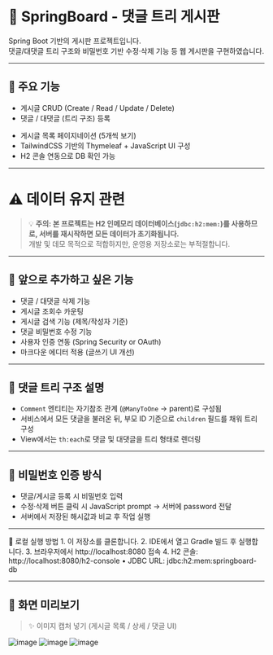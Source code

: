 # 🧵 SpringBoard - 댓글 트리 게시판

Spring Boot 기반의 게시판 프로젝트입니다.  
댓글/대댓글 트리 구조와 비밀번호 기반 수정·삭제 기능 등 웹 게시판을 구현하였습니다.

---

## 📌 주요 기능

- 게시글 CRUD (Create / Read / Update / Delete)
- 댓글 / 대댓글 (트리 구조) 등록
<!--   수정/삭제 (비밀번호 확인 필요) -->
- 게시글 목록 페이지네이션 (5개씩 보기)
- TailwindCSS 기반의 Thymeleaf + JavaScript UI 구성
- H2 콘솔 연동으로 DB 확인 가능

---

# ⚠️ 데이터 유지 관련

> 💡 **주의: 본 프로젝트는 H2 인메모리 데이터베이스(`jdbc:h2:mem:`)를 사용하므로, 서버를 재시작하면 모든 데이터가 초기화됩니다.**  
> 개발 및 데모 목적으로 적합하지만, 운영용 저장소로는 부적절합니다.

---

## 🚧 앞으로 추가하고 싶은 기능

- 댓글 / 대댓글 삭제 기능
- 게시글 조회수 카운팅
- 게시글 검색 기능 (제목/작성자 기준)
- 댓글 비밀번호 수정 기능
- 사용자 인증 연동 (Spring Security or OAuth)
- 마크다운 에디터 적용 (글쓰기 UI 개선)

---

## 🧵 댓글 트리 구조 설명

- `Comment` 엔티티는 자기참조 관계 (`@ManyToOne` → parent)로 구성됨
- 서비스에서 모든 댓글을 불러온 뒤, 부모 ID 기준으로 `children` 필드를 채워 트리 구성
- View에서는 `th:each`로 댓글 및 대댓글을 트리 형태로 렌더링

---

## 🔐 비밀번호 인증 방식
-	댓글/게시글 등록 시 비밀번호 입력
-	수정·삭제 버튼 클릭 시 JavaScript prompt → 서버에 password 전달
-	서버에서 저장된 해시값과 비교 후 작업 실행

---

🧪 로컬 실행 방법
	1.	이 저장소를 클론합니다.
	2.	IDE에서 열고 Gradle 빌드 후 실행합니다.
	3.	브라우저에서 http://localhost:8080 접속
	4.	H2 콘솔: http://localhost:8080/h2-console
	•	JDBC URL: jdbc:h2:mem:springboard-db

---

## 📸 화면 미리보기

> ✨ 이미지 캡처 넣기 (게시글 목록 / 상세 / 댓글 UI)

![image](https://github.com/user-attachments/assets/17552a81-b353-468b-9ed3-b9788f6b271c)
![image](https://github.com/user-attachments/assets/01beb0c1-e69e-48ff-8a22-4f9aaa0fa417)
![image](https://github.com/user-attachments/assets/a0f78698-7601-4c1f-9e6b-cda813819177)




<!-- 
✨ 기능추가
🐛 버그수정
🎨 UI변경
♻️ 리팩토링
🔒 인증/보안 관련
💄 UI스타일링

-->
